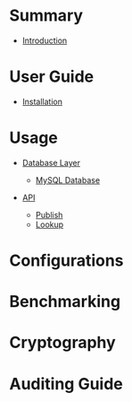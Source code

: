 # Summary

- [Introduction](./README.md)

# User Guide

- [Installation]()

# Usage
- [Database Layer]()
    - [MySQL Database]()

- [API]()
    - [Publish]()
    - [Lookup]()

# Configurations

# Benchmarking

# Cryptography

# Auditing Guide